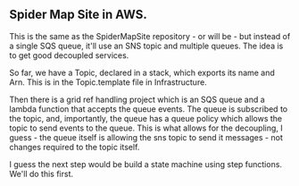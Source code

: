 ## Spider Map Site in AWS.

This is the same as the SpiderMapSite repository - or will be - but instead of a single SQS queue, it'll use an SNS topic and multiple queues.
The idea is to get good decoupled services.

So far, we have a Topic, declared in a stack, which exports its name and Arn.
This is in the Topic.template file in Infrastructure.

Then there is a grid ref handling project which is an SQS queue and a lambda function that accepts the queue events.
The queue is subscribed to the topic, and, importantly, the queue has a queue policy which allows the topic to send events to the queue.
This is what allows for the decoupling, I guess - the queue itself is allowing the sns topic to send it messages - not changes
required to the topic itself.

I guess the next step would be build a state machine using step functions.  We'll do this first.
